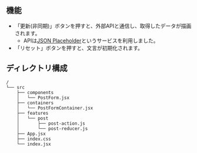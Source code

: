 ## 機能
* 「更新(非同期)」ボタンを押すと、外部APIと通信し、取得したデータが描画されます。
  * APIは[JSON Placeholder](https://jsonplaceholder.typicode.com/)というサービスを利用しました。
* 「リセット」ボタンを押すと、文言が初期化されます。

## ディレクトリ構成
```
/
└── src
    ├── components
    │   └── PostForm.jsx
    ├── containers
    │   └── PostFormContainer.jsx
    ├── features
    │   └── post
    │       ├── post-action.js
    │       └── post-reducer.js
    ├── App.jsx
    ├── index.css
    └── index.jsx
```